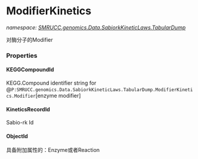 ﻿# ModifierKinetics
_namespace: [SMRUCC.genomics.Data.SabiorkKineticLaws.TabularDump](./index.md)_

对酶分子的Modifier




### Properties

#### KEGGCompoundId
KEGG.Compound identifier string for @``P:SMRUCC.genomics.Data.SabiorkKineticLaws.TabularDump.ModifierKinetics.Modifier``[enzyme modifier]
#### KineticsRecordId
Sabio-rk Id
#### ObjectId
具备附加属性的：Enzyme或者Reaction

